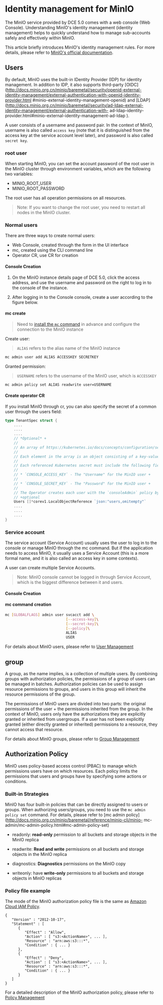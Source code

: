# Identity management for MinIO

The MinIO service provided by DCE 5.0 comes with a web console (Web Console). Understanding MinIO's identity management (identity management) helps to quickly understand how to manage sub-accounts safely and effectively within MinIO.

This article briefly introduces MinIO's identity management rules. For more details, please refer to [MinIO's official documentation](http://docs.minio.org.cn/minio/baremetal/index.html).

## Users

By default, MinIO uses the built-in IDentity Provider (IDP) for identity management. In addition to IDP, it also supports third-party [OIDC] (http://docs.minio.org.cn/minio/baremetal/security/openid-external-identity-management/external-authentication-with-openid-identity-provider.html #minio-external-identity-management-openid) and [LDAP](http://docs.minio.org.cn/minio/baremetal/security/ad-ldap-external-identity-management/external-authentication-with- ad-ldap-identity-provider.html#minio-external-identity-management-ad-ldap ).

A user consists of a username and password pair. In the context of MinIO, username is also called `access key` (note that it is distinguished from the access key at the service account level later), and password is also called `secret key`.

### root user

When starting MinIO, you can set the account password of the root user in the MinIO cluster through environment variables, which are the following two variables:

- MINIO_ROOT_USER
- MINIO_ROOT_PASSWORD

The root user has all operation permissions on all resources.

> Note: If you want to change the root user, you need to restart all nodes in the MinIO cluster.

### Normal users

There are three ways to create normal users:

- Web Console, created through the form in the UI interface
- mc, created using the CLI command line
- Operator CR, use CR for creation

#### Console Creation

1. On the MinIO instance details page of DCE 5.0, click the access address, and use the username and password on the right to log in to the console of the instance.

    <!--screenshot-->

2. After logging in to the Console console, create a user according to the figure below.

    <!--screenshot-->

#### mc create

> Need to [install the `mc` command](https://min.io/docs/minio/linux/reference/minio-mc.html?ref=docs#install-mc) in advance and configure the connection to the MinIO instance

Create user:

> `ALIAS` refers to the alias name of the MinIO instance

```bash
mc admin user add ALIAS ACCESSKEY SECRETKEY
```

Granted permission:

> `USERNAME` refers to the username of the MinIO user, which is `ACCESSKEY`

```bash
mc admin policy set ALIAS readwrite user=USERNAME
```

#### Create operator CR

If you install MinIO through cr, you can also specify the secret of a common user through the users field:

```go
type TenantSpec struct {
    ....
    ....
    ....
    // *Optional* +
    //
    // An array of https://kubernetes.io/docs/concepts/configuration/secret/[Kubernetes opaque secrets] to use for generating MinIO users during tenant provisioning. +
    //
    // Each element in the array is an object consisting of a key-value pair `name: <string>`, where the `<string>` references an opaque Kubernetes secret. +
    //
    // Each referenced Kubernetes secret must include the following fields: +
    //
    // * `CONSOLE_ACCESS_KEY` - The "Username" for the MinIO user +
    //
    // * `CONSOLE_SECRET_KEY` - The "Password" for the MinIO user +
    //
    // The Operator creates each user with the `consoleAdmin` policy by default. You can change the assigned policy after the Tenant starts. +
    // +optional
    Users []*corev1.LocalObjectReference `json:"users,omitempty"`
    ....
    ....
    ....
}
```

### Service account

The service account (Service Account) usually uses the user to log in to the console or manage MinIO through the mc command. But if the application needs to access MinIO, it usually uses a Service Account (this is a more formal name, and it is also called an access key in some contexts).

A user can create multiple Service Accounts.

> Note: MinIO console cannot be logged in through Service Account, which is the biggest difference between it and users.

#### Console Creation

<!--screenshot-->

#### mc command creation

```bash
mc [GLOBALFLAGS] admin user svcacct add \
                            [--access-key]\
                            [--secret-key]\
                            [--policy]\
                            ALIAS
                            USER
```

For details about MinIO users, please refer to [User Management](http://docs.minio.org.cn/minio/baremetal/security/minio-identity-management/user-management.html)

## group

A group, as the name implies, is a collection of multiple users. By combining groups with authorization policies, the permissions of a group of users can be managed in batches. Authorization policies can be used to assign resource permissions to groups, and users in this group will inherit the resource permissions of the group.

The permissions of MinIO users are divided into two parts: the original permissions of the user + the permissions inherited from the group. In the context of MinIO, users only have the authorizations they are explicitly granted or inherited from usergroups. If a user has not been explicitly granted (either directly granted or inherited) permissions to a resource, they cannot access that resource.

For details about MinIO groups, please refer to [Group Management](http://docs.minio.org.cn/minio/baremetal/security/minio-identity-management/group-management.html)

## Authorization Policy

MinIO uses policy-based access control (PBAC) to manage which permissions users have on which resources. Each policy limits the permissions that users and groups have by specifying some actions or conditions.

### Built-in Strategies

MinIO has four built-in policies that can be directly assigned to users or groups. When authorizing users/groups, you need to use the `mc admin policy set` command. For details, please refer to [mc admin policy](http://docs.minio.org.cn/minio/baremetal/reference/minio-cli/minio- mc-admin/mc-admin-policy.html#mc-admin-policy-set)

- readonly: **read-only** permission to all buckets and storage objects in the MinIO replica

- readwrite: **Read and write** permissions on all buckets and storage objects in the MinIO replica

- diagnostics: **Diagnostics** permissions on the MinIO copy

- writeonly: have **write-only** permissions to all buckets and storage objects in MinIO replicas

### Policy file example

 The mode of the MinIO authorization policy file is the same as [Amazon Cloud IAM Policy](https://docs.aws.amazon.com/IAM/latest/UserGuide/access.html).

```
{
   "Version" : "2012-10-17",
   "Statement" : [
      {
         "Effect" : "Allow",
         "Action" : [ "s3:<ActionName>", ... ],
         "Resource" : "arn:aws:s3:::*",
         "Condition" : { ... }
      },
      {
         "Effect" : "Deny",
         "Action" : [ "s3:<ActionName>", ... ],
         "Resource" : "arn:aws:s3:::*",
         "Condition" : { ... }
      }
   ]
}
```


For a detailed description of the MinIO authorization policy, please refer to [Policy Management](http://docs.minio.org.cn/minio/baremetal/security/minio-identity-management/policy-based-access-control.html)